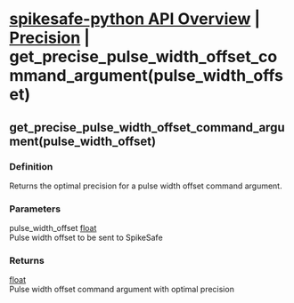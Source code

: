 # [spikesafe-python API Overview](/spikesafe_python_lib_docs/README.md) | [Precision](/spikesafe_python_lib_docs/Precision/README.md) | get_precise_pulse_width_offset_command_argument(pulse_width_offset)

## get_precise_pulse_width_offset_command_argument(pulse_width_offset)

### Definition
Returns the optimal precision for a pulse width offset command argument.

### Parameters
pulse_width_offset [float](https://docs.python.org/3/library/functions.html#float)  
Pulse width offset to be sent to SpikeSafe
    
### Returns
[float](https://docs.python.org/3/library/functions.html#float)  
Pulse width offset command argument with optimal precision